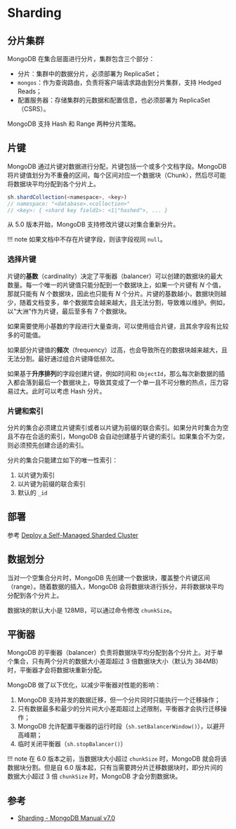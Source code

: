 # Sharding

## 分片集群

MongoDB 在集合层面进行分片，集群包含三个部分：

- 分片：集群中的数据分片，必须部署为 ReplicaSet；
- `mongos`：作为查询路由，负责将客户端请求路由到分片集群，支持 Hedged Reads；
- 配置服务器：存储集群的元数据和配置信息，也必须部署为 ReplicaSet（CSRS）。

MongoDB 支持 Hash 和 Range 两种分片策略。

## 片键

MongoDB 通过片键对数据进行分配，片键包括一个或多个文档字段。MongoDB 将片键值划分为不重叠的区间，每个区间对应一个数据块（Chunk），然后尽可能将数据块平均分配到各个分片上。

```js
sh.shardCollection(<namespace>, <key>)
// namespace: "<database>.<collection>"
// <key>: { <shard key field1>: <1|"hashed">, ... }
```

从 5.0 版本开始，MongoDB 支持修改片键以对集合重新分片。

!!! note
    如果文档中不存在片键字段，则该字段视同 `null`。

### 选择片键

片键的**基数**（cardinality）决定了平衡器（balancer）可以创建的数据块的最大数量。每一个唯一的片键值只能分配到一个数据块上，如果一个片键有 $N$ 个值，那就只能有 $N$ 个数据块，因此也只能有 $N$ 个分片。片键的基数越小，数据块则越少，随着文档变多，单个数据库会越来越大，且无法分割，导致难以维护。例如，以“大洲”作为片键，最后至多有 7 个数据块。

如果需要使用小基数的字段进行大量查询，可以使用组合片键，且其余字段有比较多的可能值。

如果部分片键值的**频次**（frequency）过高，也会导致所在的数据块越来越大，且无法分割。最好通过组合片键降低频次。

如果基于**升序排列**的字段创建片键，例如时间和 `ObjectId`，那么每次新数据的插入都会落到最后一个数据块上，导致其变成了一个单一且不可分散的热点，压力容易过大。此时可以考虑 Hash 分片。

### 片键和索引

分片的集合必须建立片键索引或者以片键为前缀的联合索引。如果分片时集合为空且不存在合适的索引，MongoDB 会自动创建基于片键的索引。如果集合不为空，则必须预先创建合适的索引。

分片的集合只能建立如下的唯一性索引：

1. 以片键为索引
2. 以片键为前缀的联合索引
3. 默认的 `_id`

## 部署

参考 [Deploy a Self-Managed Sharded Cluster](https://www.mongodb.com/docs/manual/tutorial/deploy-shard-cluster/)

## 数据划分

当对一个空集合分片时，MongoDB 先创建一个数据块，覆盖整个片键区间（range）。随着数据的插入，MongoDB 会将数据块进行拆分，并将数据块平均分配到各个分片上。

数据块的默认大小是 128MB，可以通过命令修改 `chunkSize`。

## 平衡器

MongoDB 的平衡器（balancer）负责将数据块平均分配到各个分片上。对于单个集合，只有两个分片的数据大小差距超过 3 倍数据块大小（默认为 384MB）时，平衡器才会将数据块重新分配。

MongoDB 做了以下优化，以减少平衡器对性能的影响：

1. MongoDB 支持并发的数据迁移，但一个分片同时只能执行一个迁移操作；
2. 只有数据最多和最少的分片间大小差距超过上述限制，平衡器才会执行迁移操作；
3. MongoDB 允许配置平衡器的运行时段（`sh.setBalancerWindow()`），以避开高峰期；
4. 临时关闭平衡器（`sh.stopBalancer()`）

!!! note
    在 6.0 版本之前，当数据块大小超过 `chunkSize` 时，MongoDB 就会将该数据块分割。但是自 6.0 版本起，只有当需要跨分片迁移数据块时，即分片间的数据大小超过 3 倍 `chunkSize` 时，MongoDB 才会分割数据块。

## 参考

- [Sharding - MongoDB Manual v7.0](https://www.mongodb.com/docs/manual/sharding/)